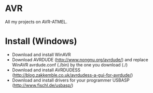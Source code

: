 # AVR
All my projects on AVR-ATMEL.

# Install (Windows)
- Download and install WinAVR
- Download AVRDUDE (http://www.nongnu.org/avrdude/) and replace WinAVR avrdude.conf (./bin) by the one you download (./)
- Download and install AVRDUDESS (http://blog.zakkemble.co.uk/avrdudess-a-gui-for-avrdude/)
- Download and install drivers for your programmer USBASP (http://www.fischl.de/usbasp/)

